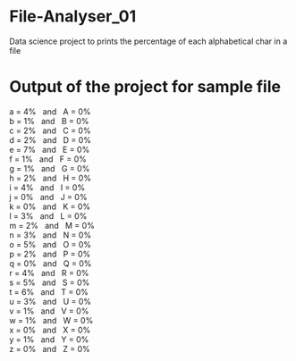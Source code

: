 # File-Analyser_01
Data science project to prints the percentage of each alphabetical char in a file

# Output of the project for sample file

a = 4% &nbsp; and &nbsp; A = 0% \
b = 1% &nbsp; and &nbsp; B = 0%\
c = 2% &nbsp; and &nbsp; C = 0%\
d = 2% &nbsp; and &nbsp; D = 0%\
e = 7% &nbsp; and &nbsp; E = 0%\
f = 1% &nbsp; and &nbsp; F = 0%\
g = 1% &nbsp; and &nbsp; G = 0%\
h = 2% &nbsp; and &nbsp; H = 0%\
i = 4% &nbsp; and &nbsp; I = 0%\
j = 0% &nbsp; and &nbsp; J = 0%\
k = 0% &nbsp; and &nbsp; K = 0%\
l = 3% &nbsp; and &nbsp; L = 0%\
m = 2% &nbsp; and &nbsp; M = 0%\
n = 3% &nbsp; and &nbsp; N = 0%\
o = 5% &nbsp; and &nbsp; O = 0%\
p = 2% &nbsp; and &nbsp; P = 0%\
q = 0% &nbsp; and &nbsp; Q = 0%\
r = 4% &nbsp; and &nbsp; R = 0%\
s = 5% &nbsp; and &nbsp; S = 0%\
t = 6% &nbsp; and &nbsp; T = 0%\
u = 3% &nbsp; and &nbsp; U = 0%\
v = 1% &nbsp; and &nbsp; V = 0%\
w = 1% &nbsp; and &nbsp; W = 0%\
x = 0% &nbsp; and &nbsp; X = 0%\
y = 1% &nbsp; and &nbsp; Y = 0%\
z = 0% &nbsp; and &nbsp; Z = 0%
